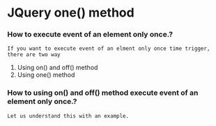 # JQuery one() method

### How to execute event of an element only once.?
`If you want to execute event of an elment only once time trigger, there are two way `
<ol>
  <li>Using on() and off() method </li>
  <li>Using one() method </li>
 </ol>
 
 ### How to using on() and off() method execute event of an element only once.?
 
 `Let us understand this with an example.`
 
 
